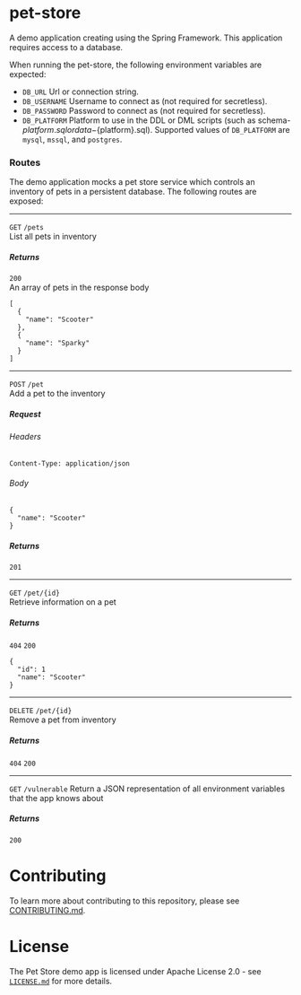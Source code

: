 # pet-store
A demo application creating using the Spring Framework. This application requires access to a database.

When running the pet-store, the following environment variables are expected:  
- `DB_URL` Url or connection string.
- `DB_USERNAME` Username to connect as (not required for secretless).
- `DB_PASSWORD` Password to connect as (not required for secretless).
- `DB_PLATFORM` Platform to use in the DDL or DML scripts (such as schema-${platform}.sql
  or data-${platform}.sql). Supported values of `DB_PLATFORM` are `mysql`, `mssql`, and `postgres`.

### Routes
The demo application mocks a pet store service which controls an inventory of pets in a persistent database. The following routes are exposed:

---
`GET` `/pets`  
List all pets in inventory
##### Returns
`200`  
An array of pets in the response body
```
[
  {
    "name": "Scooter"
  },
  {
    "name": "Sparky"
  }
]
```

---
`POST` `/pet`  
Add a pet to the inventory
##### Request
###### Headers
`Content-Type: application/json`
###### Body
```
{
  "name": "Scooter"
}
```
##### Returns
`201`

---
`GET` `/pet/{id}`  
Retrieve information on a pet
##### Returns
`404`
`200`
```
{
  "id": 1
  "name": "Scooter"
}
```
---
`DELETE` `/pet/{id}`  
Remove a pet from inventory
##### Returns
`404`
`200`

---
`GET` `/vulnerable`
Return a JSON representation of all environment variables that
the app knows about
##### Returns
`200`

# Contributing

To learn more about contributing to this repository, please see [CONTRIBUTING.md](CONTRIBUTING.md).

# License

The Pet Store demo app is licensed under Apache License 2.0 - see [`LICENSE.md`](LICENSE.md) for more details.
